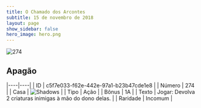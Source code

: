 ```yaml
---
title: O Chamado dos Arcontes
subtitle: 15 de novembro de 2018
layout: page
show_sidebar: false
hero_image: hero.png
---
```


![274](https://cdn.keyforgegame.com/media/card_front/pt/341_274_P4W2FF886X6V_pt.png)

## Apagão

|----|----|
| ID | c5f7e033-f62e-442e-97a1-b23b47cde1e8 |
| Número | 274 |
| Casa | ![Shadows](https://archonarcana.com/images/thumb/e/ee/Shadows.png/22px-Shadows.png "Sombras") |
| Tipo | Ação |
| Bônus | 1A |
| Texto | Jogar: Devolva 2 criaturas inimigas à mão do dono delas. |
| Raridade | Incomum |
